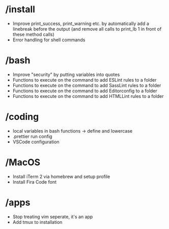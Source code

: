 # /install

* Improve print_success, print_warning etc. by automatically add a linebreak before the output (and remove all calls to print_lb 1 in front of these method calls)
* Error handling for shell commands


# /bash

* Improve "security" by putting variables into quotes
* Functions to execute on the command to add ESLint rules to a folder
* Functions to execute on the command to add SassLint rules to a folder
* Functions to execute on the command to add Editorconfig to a folder
* Functions to execute on the command to add HTMLLint rules to a folder


# /coding

* local variables in bash functions -> define and lowercase
* .prettier run config
* VSCode configuration


# /MacOS

* Install iTerm 2 via homebrew and setup profile
* Install Fira Code font


# /apps

* Stop treating vim seperate, it's an app
* Add tmux to installation
